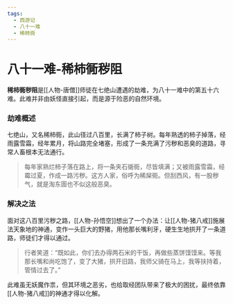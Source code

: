 ```yaml
---
tags:
  - 西游记
  - 八十一难
  - 稀柿衕
---
```

# 八十一难-稀柿衕秽阻

**稀柿衕秽阻**是[[人物-唐僧]]师徒在七绝山遭遇的劫难，为八十一难中的第五十六难。此难并非由妖怪直接引起，而是源于险恶的自然环境。

### **劫难概述**
七绝山，又名稀柿衕，此山径过八百里，长满了柿子树。每年熟透的柿子掉落，经雨露雪霜，经年累月，将山路完全堵塞，形成了一条充满了污秽和恶臭的道路，寻常人畜根本无法通行。
> 每年家熟烂柿子落在路上，将一条夹石衚衕，尽皆填满；又被雨露雪霜，经霉过夏，作成一路污秽。这方人家，俗呼为稀屎衕。但刮西风，有一股秽气，就是淘东圊也不似这般恶臭。

### **解决之法**
面对这八百里污秽之路，[[人物-孙悟空]]想出了一个办法：让[[人物-猪八戒]]施展法天象地的神通，变作一头巨大的野猪，用他那长嘴利牙，硬生生地拱开了一条道路，师徒们才得以通过。
> 行者笑道：“既如此，你们去办得两石米的干饭，再做些蒸饼馍馍来。等我那长嘴和尚吃饱了，变了大猪，拱开旧路，我师父骑在马上，我等扶持着，管情过去了。”

此难虽无妖魔作祟，但其环境之恶劣，也给取经团队带来了极大的困扰，最终依靠[[人物-猪八戒]]的神通才得以化解。
